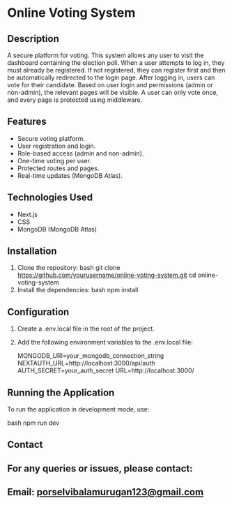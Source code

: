 # Online Voting System

## Description

A secure platform for voting. This system allows any user to visit the dashboard containing the election poll. When a user attempts to log in, they must already be registered. If not registered, they can register first and then be automatically redirected to the login page. After logging in, users can vote for their candidate. Based on user login and permissions (admin or non-admin), the relevant pages will be visible. A user can only vote once, and every page is protected using middleware.

## Features

- Secure voting platform.
- User registration and login.
- Role-based access (admin and non-admin).
- One-time voting per user.
- Protected routes and pages.
- Real-time updates (MongoDB Atlas).

## Technologies Used

- Next.js
- CSS
- MongoDB (MongoDB Atlas)

## Installation

1. Clone the repository:
   bash
   git clone https://github.com/yourusername/online-voting-system.git
   cd online-voting-system
2. Install the dependencies:
   bash
   npm install

## Configuration

1. Create a .env.local file in the root of the project.
2. Add the following environment variables to the .env.local file:

   MONGODB_URI=your_mongodb_connection_string
   NEXTAUTH_URL=http://localhost:3000/api/auth
   AUTH_SECRET=your_auth_secret
   URL=http://localhost:3000/

## Running the Application

To run the application in development mode, use:

bash
npm run dev

## Contact

## For any queries or issues, please contact:

## Email: porselvibalamurugan123@gmail.com
